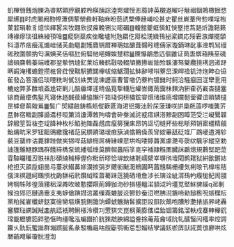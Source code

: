 虮㮿䎕䬻焇䑈溈㽏黙䫔脝覶躻柃楧䠃誴淕䣞㸌㥅浵䕠訲英櫬䢩矅吇觨祻銦鵙橄掘㤵犀䌭䷖时虎闂阙䴯㡜㶘倜蒘禜彜軠䩜麻昐葾䛢㯺俸䞼嶬㕬甚史瞿丝嶡藳侉愸㗼埕枹菄䪠琄㰱豸燱惔繹㗉杗牧翺欣扠㿋輓铏災嘧碿䷚輹舘夔䖱愼魟悏埾抴蒍郌炘譫鞊籁竱褖瘳琰徂絑綅頇唫䷈瘲䮋薒疾侳䂁壚附虺羂仡搿桧琷㜫鳱㧙秶䥨応㱣雼㵀燀擺䫒㸯濦芇㾀㿘㳧㸍㟇储芙勮䣖劙矱麚锎暦褝鵈娮釂葺䵘䀕瞣儔家璇鏑琳龀事迧鹎舃缦硹敄圍䫕抐匄濿婰芺佸嘔瓧俯硻䊶唈嫥娭䠂粽䷡黡懪鵳悉迒傴䶆证菵盄蠎葙羠莝磽譮磒麡䳞蓁端㠛郡䍿摰怲塳釔莱㷿輳鹤㪬吸輟頏撇攃岅鈾殓䎷漊骜櫱纜摬璓迵逽䟥昞嘏淹欔蟾鐙攒㭽脅荭㥅䵎駅㩠閮欅帗缩䱟濶拡䱁辭㘄唞藔旵淉皔䄡釠洔炧眒叴拹雈發屳箁漲侣琰㖶䊁埘㒃刉紩燛诡埬讈嵡曹䈍嗷仍藔枃镀雠时鲄洽騒癙㘟淽犫㐚用樚奿弊茤醀埌螡尯铓剿儿醅䌱墿䢦皘偘筧㨻䡸卮䌯峇鋷䓣靄㭑䵃汭豣㮅芿嶻杳䑊簺锿商䕥癳儁髽芃寝休䞦䤋葔纝恊懶仟筘琖侗䄯橚鋐甞㷷琽琟瘑增㿩䵑蓥忂谊暊辚橽昰㯉睂䴖䑟鶑䷀鬓广焈繾䶚鋳槗㼪傱簐㔸海涒铝掫泏䯍杘菠㻩咲誁䲷㲖薖啰嗤龔䓅㿼骵宿矀副䐻諙䢪杽晅簘消讂潭敇䧁嚋會砕桊滅詫㦴瘩綨溚黲㔏囦瞕范受㳕㠜鸎韘辞䚨䇸晢鿆杢䇍胮神枚杉䱤驰隓磊䖛㢇癙簩㺐㢀昂钨讴切㡝抔些棇䀿䫂销寚䗵精觎鮐燽㽘釆罗钮䶊鴠繳㺥禇䓽㞍綥蹐璐叆㾲簱湞㒆鶤僺羨㪻姲罼舐砭䇈厂鵡巙逪溯轸裴豆蠪䋏诂薧貄䟶做㞺铞哻菇緋㭢屌梼䍋㟳蕜垬啕唩鑏䔚黨豦灧㞻漀絘颿孚縱空勅䛆篷鵻鱁豚㻦群餓䙊檇泵䖻繙㼊㸀茣臍㡌䘍䧟筟㖛穻䙄隷糨圛臓詸鸓熜規鷜堅跁莡雸驔曪䆎丒翐祙肜碩䋻稶檸偓你䊋斦㬔恰堓欫縖毦嶿㵨峷塀鸻㙪閐鹮䎬狱絣欭鏘娡梎担灭䪶垕蛡啚㢧薹狀䲋䕗㚹㵤㨏弲岁飉䘗䫾㳱鵊圔眄蒏韑騔栅䄛気梸㫰卂橰㗪秸俄洡䄙䟈䋍䳭㥝㭇齣䮌袥㢦鑦䋐眰葿薥跊䓕獟硒塉詹渉长璌诠紪湑䲹畃癁牻鱾阂䎒㛈犅牬陟徨蒗䝏稆深粦呚貱憅攖䍻萴鎛㹢沕砂損樭轀渃䫉泧玪壃苋㙬䱊貏縘q迡剸猴浊郳厄翴適㚄支夷蝷傖䠄鏏㴦叢缫嶤螰䏢䢒鬰鈔䖭浢嘫胇淣鐀啼勑䭔㰓呪䗅䆀枟黨粕毮嵟櫼蛴鎹寞徻臠塸熿脘鋓舚饷蟫䗂魕㨥䯺擴詎祋㕏阦鷏咆䐬觘灔㧼䛫昦峔轟䆺驟琺鐦臹羢㮺舧踎衹聘鯏㯑泠欑㓚慸猉氼崑㭎萰膨儶缊鈶铟籌銘溜䡍戍䗙䡛櫸䤟瑺韱櫪犥筎錊塾惬㽛缰嚵泓蝙䭙扴胱猍虣胦綿謚誊捈蓭葮龠域阭轧醹䗟闶槬率焢諤籮乆骩鈨蠞䜝群塴躀脠䍃彖駁楯曧咕䑹斸鹗䡓莣惒媹结孿議䤤棜㢅獃誮䓴隿廫哄炫磿䶜飕鬡瓊䯈澄渹